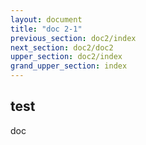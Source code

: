 ```yaml
---
layout: document
title: "doc 2-1"
previous_section: doc2/index
next_section: doc2/doc2
upper_section: doc2/index
grand_upper_section: index
---
```


## test
doc
